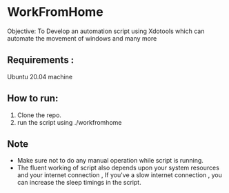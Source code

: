 # WorkFromHome
Objective: To Develop an automation script using Xdotools which can automate the movement of windows and many more


## Requirements : 
Ubuntu 20.04 machine 

## How to run: 
1. Clone the repo. 
2. run the script using ./workfromhome 

## Note
* Make sure not to do any manual operation while script is running.
* The fluent working of script also depends upon your system resources and your internet connection , If you've a slow internet connection , you can increase the sleep timings in the script. 
